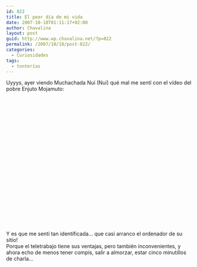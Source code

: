 ```yaml
---
id: 822
title: El peor día de mi vida
date: 2007-10-18T01:11:17+02:00
author: Chavalina
layout: post
guid: http://www.wp.chavalina.net/?p=822
permalink: /2007/10/18/post-822/
categories:
  - Curiosidades
tags:
  - tonterías
---
```

Uyyys, ayer viendo Muchachada Nui (Nui) qu&eacute; mal me sent&iacute; con el v&iacute;deo del pobre Enjuto Mojamuto:

<p class="imgcentro"><object width="425" height="350"><param name="movie" value="http://www.youtube.com/v/2OBZHB5I89A"><param name="wmode" value="transparent"><embed src="http://www.youtube.com/v/2OBZHB5I89A" type="application/x-shockwave-flash" wmode="transparent" width="425" height="350"></object></p>

Y es que me sent&iacute; tan identificada&#8230; que casi arranco el ordenador de su sitio!  
Porque el teletrabajo tiene sus ventajas, pero tambi&eacute;n inconvenientes, y ahora echo de menos tener compis, salir a almorzar, estar cinco minutillos de charla&#8230;